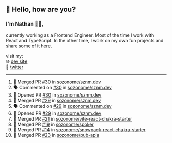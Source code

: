 ## 👋 Hello, how are you? 

### I'm Nathan 👨‍💻,

currently working as a Frontend Engineer. Most of the time I work with React and TypeScript. In the other time, I work on my own fun projects and share some of it here.

visit my:<br/>
🌐 [dev site](https://sznm.dev)<br/>
🦜 [twitter](https://twitter.com/sozonome)

---

<!--START_SECTION:activity-->
1. 🎉 Merged PR [#30](https://github.com/sozonome/sznm.dev/pull/30) in [sozonome/sznm.dev](https://github.com/sozonome/sznm.dev)
2. 🗣 Commented on [#30](https://github.com/sozonome/sznm.dev/issues/30) in [sozonome/sznm.dev](https://github.com/sozonome/sznm.dev)
3. 💪 Opened PR [#30](https://github.com/sozonome/sznm.dev/pull/30) in [sozonome/sznm.dev](https://github.com/sozonome/sznm.dev)
4. 🎉 Merged PR [#29](https://github.com/sozonome/sznm.dev/pull/29) in [sozonome/sznm.dev](https://github.com/sozonome/sznm.dev)
5. 🗣 Commented on [#29](https://github.com/sozonome/sznm.dev/issues/29) in [sozonome/sznm.dev](https://github.com/sozonome/sznm.dev)
6. 💪 Opened PR [#29](https://github.com/sozonome/sznm.dev/pull/29) in [sozonome/sznm.dev](https://github.com/sozonome/sznm.dev)
7. 🎉 Merged PR [#21](https://github.com/sozonome/vite-react-chakra-starter/pull/21) in [sozonome/vite-react-chakra-starter](https://github.com/sozonome/vite-react-chakra-starter)
8. 🎉 Merged PR [#19](https://github.com/sozonome/spoker/pull/19) in [sozonome/spoker](https://github.com/sozonome/spoker)
9. 🎉 Merged PR [#14](https://github.com/sozonome/snowpack-react-chakra-starter/pull/14) in [sozonome/snowpack-react-chakra-starter](https://github.com/sozonome/snowpack-react-chakra-starter)
10. 🎉 Merged PR [#23](https://github.com/sozonome/pub-apis/pull/23) in [sozonome/pub-apis](https://github.com/sozonome/pub-apis)
<!--END_SECTION:activity-->
